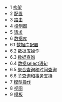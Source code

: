 * 1 [构架](https://github.com/zhongyinghe/thinkphp_study/blob/master/structure.md)
* 2 [配置](https://github.com/zhongyinghe/thinkphp_study/blob/master/conf.md)
* 3 [路由](https://github.com/zhongyinghe/thinkphp_study/blob/master/route.md)
* 4 [控制器](https://github.com/zhongyinghe/thinkphp_study/blob/master/controller.md)
* 5 [请求](https://github.com/zhongyinghe/thinkphp_study/blob/master/request.md)
* 6 [数据库](#)
* 6.1 [数据库配置](https://github.com/zhongyinghe/thinkphp_study/blob/master/database_conf.md)
* 6.2 [数据库操作](https://github.com/zhongyinghe/thinkphp_study/blob/master/database_operate.md)
* 6.3 [数据查询](https://github.com/zhongyinghe/thinkphp_study/blob/master/database_where.md)
* 6.4 [数据select语句](https://github.com/zhongyinghe/thinkphp_study/blob/master/database_select.md)
* 6.5 [聚合查询和时间查询](https://github.com/zhongyinghe/thinkphp_study/blob/master/database_sum_time.md)
* 6.6 [子查询和事务支持](https://github.com/zhongyinghe/thinkphp_study/blob/master/database_last.md)
* 7 [模型操作](https://github.com/zhongyinghe/thinkphp_study/blob/master/mode_crud.md)
* 8 [视图](https://github.com/zhongyinghe/thinkphp_study/blob/master/view.md)
* 9 [模板](https://github.com/zhongyinghe/thinkphp_study/blob/master/template.md)
